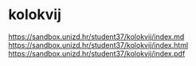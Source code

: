 # kolokvij
https://sandbox.unizd.hr/student37/kolokvij/index.md
https://sandbox.unizd.hr/student37/kolokvij/index.html
https://sandbox.unizd.hr/student37/kolokvij/index.pdf

